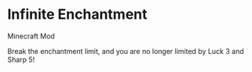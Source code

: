 # Infinite Enchantment
Minecraft Mod

Break the enchantment limit, and you are no longer limited by Luck 3 and Sharp 5!
